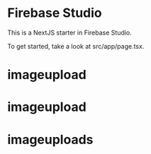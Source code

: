# Firebase Studio

This is a NextJS starter in Firebase Studio.

To get started, take a look at src/app/page.tsx.
# imageupload
# imageupload
# imageuploads

